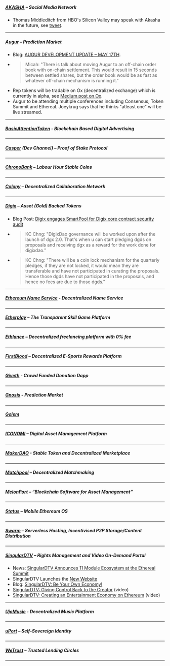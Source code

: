 
##### [AKASHA](http://akasha.world/) – Social Media Network
- Thomas Middleditch from HBO's Silicon Valley may speak with Akasha in the future, see [tweet](https://t.co/sXAaUYy9de).
---
##### [Augur](https://augur.net/) – Prediction Market
- Blog: [AUGUR DEVELOPMENT UPDATE – MAY 17TH](http://blog.augur.net/augur-development-update-may-17/).
- > Micah: "There is talk about moving Augur to an off-chain order book with on-chain settlement.  This would result in 15 seconds between settled shares, but the order book would be as fast as whatever off-chain mechanism is running it."
- Rep tokens will be tradable on Ox (decentralized exchange) which is currently in alpha, see [Medium post on Ox](https://medium.com/0x-project/announcing-0x-otc-5db58dc9ba8).
- Augur to be attending multiple conferences including Consensus, Token Summit and Ethereal. Joeykrug says that he thinks "atleast one" will be live streamed. 

---
##### [BasicAttentionToken](https://basicattentiontoken.org/) - Blockchain Based Digital Advertising


---  
##### [Casper](https://blog.ethereum.org/2015/08/01/introducing-casper-friendly-ghost/) (Dev Channel) – Proof of Stake Protocol


---
##### [ChronoBank](http://chronobank.io/) – Labour Hour Stable Coins


---
##### [Colony](http://colony.io/) – Decentralized Collaboration Network


---
##### [Digix](https://digix.io/) – Asset (Gold) Backed Tokens
- Blog Post: [Digix engages SmartPool for Digix core contract security audit](https://medium.com/@Digix/digix-engages-smartpool-for-digix-core-contract-security-audit-c6b00892393c)
- >KC Chng: "DigixDao governance will be worked upon after the launch of dgx 2.0. That's when u can start pledging dgds on proposals and receiving dgx as a reward for the work done for digixdao."
- >KC Chng: "There will be a coin lock mechanism for the quarterly pledges, if they are not locked, it would mean they are transferable and have not participated in curating the proposals. Hence those dgds have not participated in the proposals, and hence no fees are due to those dgds."
---
##### [Ethereum Name Service](https://ens.codetract.io) - Decentralized Name Service


---
##### [Etherplay](http://etherplay.io) – The Transparent Skill Game Platform


---
##### [Ethlance](http://ethlance.com/) – Decentralized freelancing platform with 0% fee


---
##### [FirstBlood](https://firstblood.io/) – Decentralized E-Sports Rewards Platform


---
##### [Giveth](http://www.giveth.io/) - Crowd Funded Donation Dapp


---
##### [Gnosis](https://gnosis.pm/) - Prediction Market 


---  
##### [Golem](https://golem.network/) 


---
##### [ICONOMI](https://iconomi.net/) – Digital Asset Management Platform

---
##### [MakerDAO](http://makerdao.com/) - Stable Token and Decentralized Marketplace


---
##### [Matchpool](http://matchpool.co/) – Decentralized Matchmaking


---
##### [MelonPort](https://melonport.com/) – “Blockchain Software for Asset Management”


---
##### [Status](http://status.im/) – Mobile Ethereum OS


---
##### [Swarm](http://swarm-gateways.net/bzz:/theswarm.eth/) – Serverless Hosting, Incentivised P2P Storage/Content Distribution


---
##### [SingularDTV](https://singulardtv.com/) – Rights Management and Video On-Demand Portal
- News: [SingularDTV Announces 11 Module Ecosystem at the Ethereal Summit](http://www.the-blockchain.com/2017/05/19/singulardtv-announces-new-11-application-ecosystem/)
- SingularDTV Launches the [New Website](https://singulardtv.com/)
- Blog: [SingularDTV: Be Your Own Economy!](https://medium.com/@SingularDTV/singulardtv-be-your-own-economy-f9cfb543b70d)
- [SingularDTV: Giving Control Back to the Creator](https://www.youtube.com/watch?v=aW4BuA9Xcwk) (video)
- [SingularDTV: Creating an Entertainment Economy on Ethereum](https://singulardtv.com/video/qvyRVU7xISs) (video)

---
##### [UjoMusic](https://ujomusic.com/) - Decentralized Music Platform


---  
##### [uPort](https://www.uport.me/) – Self-Sovereign Identity 


---
##### [WeTrust](https://www.wetrust.io/) – Trusted Lending Circles


---
